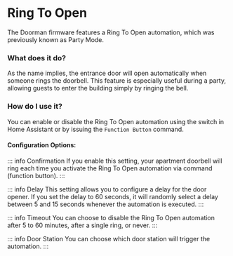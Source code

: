 # Ring To Open <Badge type="warning" text="Party Mode" />

The Doorman firmware features a Ring To Open automation, which was previously known as Party Mode.

### What does it do?
As the name implies, the entrance door will open automatically when someone rings the doorbell.
This feature is especially useful during a party, allowing guests to enter the building simply by ringing the bell.

### How do I use it?
You can enable or disable the Ring To Open automation using the switch in Home Assistant or by issuing the `Function Button` command.

#### Configuration Options:
::: info Confirmation
If you enable this setting, your apartment doorbell will ring each time you activate the Ring To Open automation via command (function button).
:::

::: info Delay
This setting allows you to configure a delay for the door opener. If you set the delay to 60 seconds, it will randomly select a delay between 5 and 15 seconds whenever the automation is executed.
:::

::: info Timeout
You can choose to disable the Ring To Open automation after 5 to 60 minutes, after a single ring, or never.
:::

::: info Door Station
You can choose which door station will trigger the automation.
:::